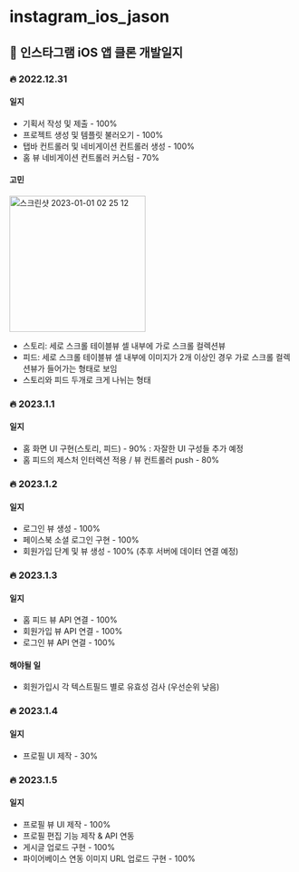 # instagram_ios_jason

## 📝 인스타그램 iOS 앱 클론 개발일지

### 🔥 2022.12.31 

#### 일지
* 기획서 작성 및 제출 - 100%
* 프로젝트 생성 및 템플릿 불러오기 - 100%
* 탭바 컨트롤러 및 네비게이션 컨트롤러 생성 - 100%
* 홈 뷰 네비게이션 컨트롤러 커스텀 - 70%

#### 고민
<img width="240" alt="스크린샷 2023-01-01 02 25 12" src="https://user-images.githubusercontent.com/108998071/210151234-98f96ee1-520c-416c-990f-e64a141c46f1.png">

* 스토리: 세로 스크롤 테이블뷰 셀 내부에 가로 스크롤 컬렉션뷰
* 피드: 세로 스크롤 테이블뷰 셀 내부에 이미지가 2개 이상인 경우 가로 스크롤 컬렉션뷰가 들어가는 형태로 보임
* 스토리와 피드 두개로 크게 나뉘는 형태

### 🔥 2023.1.1 

#### 일지
* 홈 화면 UI 구현(스토리, 피드) - 90% : 자잘한 UI 구성들 추가 예정
* 홈 피드의 제스처 인터렉션 적용 / 뷰 컨트롤러 push - 80%

### 🔥 2023.1.2 

#### 일지
* 로그인 뷰 생성 - 100%
* 페이스북 소셜 로그인 구현 - 100%
* 회원가입 단계 및 뷰 생성 - 100% (추후 서버에 데이터 연결 예정)

### 🔥 2023.1.3 

#### 일지
* 홈 피드 뷰 API 연결 - 100%
* 회원가입 뷰 API 연결 - 100%
* 로그인 뷰 API 연결 - 100%

#### 해야될 일
* 회원가입시 각 텍스트필드 별로 유효성 검사 (우선순위 낮음)

### 🔥 2023.1.4

#### 일지
* 프로필 UI 제작 - 30%

### 🔥 2023.1.5

#### 일지
* 프로필 뷰 UI 제작 - 100%
* 프로필 편집 기능 제작 & API 연동
* 게시글 업로드 구현 - 100%
* 파이어베이스 연동 이미지 URL 업로드 구현 - 100%
